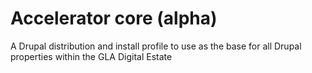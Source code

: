 # Accelerator core (alpha)

A Drupal distribution and install profile to use as the base for all Drupal
properties within the GLA Digital Estate
